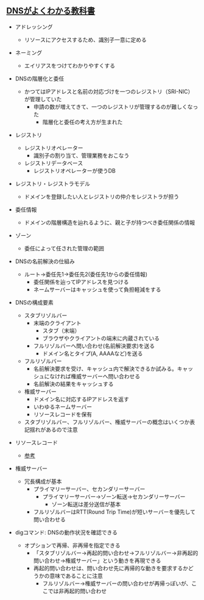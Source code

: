 ## [DNSがよくわかる教科書](https://www.amazon.co.jp/dp/B07KQSRZ1S/)

- アドレッシング
  - リソースにアクセスするため、識別子一意に定める
- ネーミング
  - エイリアスをつけてわかりやすくする

- DNSの階層化と委任
  - かつてはIPアドレスと名前の対応づけを一つのレジストリ（SRI-NIC）が管理していた
    - 申請の数が増えてきて、一つのレジストリが管理するのが難しくなった
      - 階層化と委任の考え方が生まれた

- レジストリ
  - レジストリオペレーター
    - 識別子の割り当て、管理業務をおこなう
  - レジストリデータベース
    - レジストリオペレーターが使うDB

- レジストリ・レジストラモデル
  - ドメインを登録したい人とレジストリの仲介をレジストラが担う

- 委任情報
  - ドメインの階層構造を辿れるように、親と子が持つべき委任関係の情報

- ゾーン
  - 委任によって任された管理の範囲

- DNSの名前解決の仕組み
  - ルート→委任先1→委任先2(委任先1からの委任情報)
    - 委任関係を辿ってIPアドレスを見つける
    - ネームサーバーはキャッシュを使って負担軽減をする

- DNSの構成要素
  - スタブリゾルバー
    - 末端のクライアント
      - スタブ（末端）
      - ブラウザやクライアントの端末に内蔵されている
    - フルリゾルバーへ問い合わせ(名前解決要求)を送る
      - ドメイン名とタイプ(A, AAAAなど)を送る
  - フルリゾルバー
    - 名前解決要求を受け、キャッシュ内で解決できるか試みる。キャッシュになければ権威サーバーへ問い合わせる
    - 名前解決の結果をキャッシュする
  - 権威サーバー
    - ドメイン名に対応するIPアドレスを返す
    - いわゆるネームサーバー
    - リソースレコードを保有
  - スタブリゾルバー、フルリゾルバー、権威サーバーの概念はいくつか表記揺れがあるので注意

- リソースレコード
  - [参考](https://jprs.jp/glossary/index.php?ID=0165)

- 権威サーバー
  - 冗長構成が基本
    - プライマリーサーバー、セカンダリーサーバー
      - プライマリーサーバー→ゾーン転送→セカンダリーサーバー
        - ゾーン転送は差分送信が基本
    - フルリゾルバーはRTT(Round Trip Time)が短いサーバーを優先して問い合わせる

- digコマンド: DNSの動作状況を確認できる
  - オプションで再帰、非再帰を指定できる
    - 「スタブリゾルバー→再起的問い合わせ→フルリゾルバー→非再起的問い合わせ→権威サーバー」という動きを再現できる
    - 再起的問い合わせは、問い合わせ先に再帰的な動きを要求するかどうかの意味であることに注意
      - フルリゾルバー→権威サーバーの問い合わせが再帰っぽいが、ここでは非再起的問い合わせ
